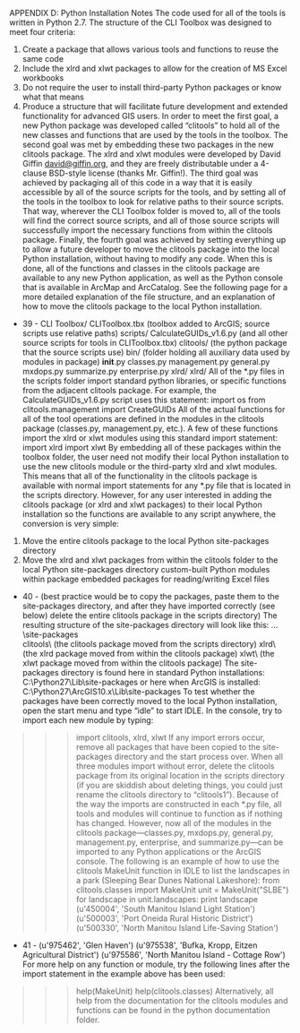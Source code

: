 APPENDIX D: Python Installation Notes
The code used for all of the tools is written in Python 2.7. The structure of the CLI Toolbox was designed to meet four criteria:
1. Create a package that allows various tools and functions to reuse the same code
2. Include the xlrd and xlwt packages to allow for the creation of MS Excel workbooks
3. Do not require the user to install third-party Python packages or know what that means
4. Produce a structure that will facilitate future development and extended functionality for advanced GIS users.
In order to meet the first goal, a new Python package was developed called “clitools” to hold all of the new classes and functions that are used by the tools in the toolbox. The second goal was met by embedding these two packages in the new clitools package. The xlrd and xlwt modules were developed by David Giffin <david@giffin.org>, and they are freely distributable under a 4-clause BSD-style license (thanks Mr. Giffin!). The third goal was achieved by packaging all of this code in a way that it is easily accessible by all of the source scripts for the tools, and by setting all of the tools in the toolbox to look for relative paths to their source scripts. That way, wherever the CLI Toolbox folder is moved to, all of the tools will find the correct source scripts, and all of those source scripts will successfully import the necessary functions from within the clitools package.
Finally, the fourth goal was achieved by setting everything up to allow a future developer to move the clitools package into the local Python installation, without having to modify any code. When this is done, all of the functions and classes in the clitools package are available to any new Python application, as well as the Python console that is available in ArcMap and ArcCatalog.
See the following page for a more detailed explanation of the file structure, and an explanation of how to move the clitools package to the local Python installation.
- 39 -
CLI Toolbox/
CLIToolbox.tbx (toolbox added to ArcGIS; source scripts use relative paths)
scripts/
CalculateGUIDs_v1.6.py (and all other source scripts for tools in CLIToolbox.tbx)
clitools/ (the python package that the source scripts use)
bin/ (folder holding all auxiliary data used by modules in package)
__init__.py
classes.py
management.py
general.py
mxdops.py
summarize.py
enterprise.py
xlrd/
xlrd/
All of the *.py files in the scripts folder import standard python libraries, or specific functions from the adjacent clitools package. For example, the CalculateGUIDs_v1.6.py script uses this statement:
import os
from clitools.management import CreateGUIDs
All of the actual functions for all of the tool operations are defined in the modules in the clitools package (classes.py, management.py, etc.). A few of these functions import the xlrd or xlwt modules using this standard import statement:
import xlrd
import xlwt
By embedding all of these packages within the toolbox folder, the user need not modify their local Python installation to use the new clitools module or the third-party xlrd and xlwt modules.
This means that all of the functionality in the clitools package is available with normal import statements for any *.py file that is located in the scripts directory. However, for any user interested in adding the clitools package (or xlrd and xlwt packages) to their local Python installation so the functions are available to any script anywhere, the conversion is very simple:
1. Move the entire clitools package to the local Python site-packages directory
2. Move the xlrd and xlwt packages from within the clitools folder to the local Python site-packages directory
custom-built Python modules within package
embedded packages for reading/writing Excel files
- 40 -
(best practice would be to copy the packages, paste them to the site-packages directory, and after they have imported correctly (see below) delete the entire clitools package in the scripts directory)
The resulting structure of the site-packages directory will look like this:
…\site-packages\
clitools\ (the clitools package moved from the scripts directory)
xlrd\ (the xlrd package moved from within the clitools package)
xlwt\ (the xlwt package moved from within the clitools package)
The site-packages directory is found here in standard Python installations:
C:\Python27\Lib\site-packages
or here when ArcGIS is installed:
C:\Python27\ArcGIS10.x\Lib\site-packages
To test whether the packages have been correctly moved to the local Python installation, open the start menu and type “idle” to start IDLE. In the console, try to import each new module by typing:
>>> import clitools, xlrd, xlwt
If any import errors occur, remove all packages that have been copied to the site-packages directory and the start process over. When all three modules import without error, delete the clitools package from its original location in the scripts directory (if you are skiddish about deleting things, you could just rename the clitools directory to “clitools1”). Because of the way the imports are constructed in each *.py file, all tools and modules will continue to function as if nothing has changed. However, now all of the modules in the clitools package—classes.py, mxdops.py, general.py, management.py, enterprise, and summarize.py—can be imported to any Python applications or the ArcGIS console.
The following is an example of how to use the clitools MakeUnit function in IDLE to list the landscapes in a park (Sleeping Bear Dunes National Lakeshore):
>>> from clitools.classes import MakeUnit
>>> unit = MakeUnit("SLBE")
>>> for landscape in unit.landscapes:
print landscape
(u'450004', 'South Manitou Island Light Station')
(u'500003', 'Port Oneida Rural Historic District')
(u'500330', 'North Manitou Island Life-Saving Station')
- 41 -
(u'975462', 'Glen Haven')
(u'975538', 'Bufka, Kropp, Eitzen Agricultural District')
(u'975586', 'North Manitou Island - Cottage Row')
For more help on any function or module, try the following lines after the import statement in the example above has been used:
>>> help(MakeUnit)
>>> help(clitools.classes)
Alternatively, all help from the documentation for the clitools modules and functions can be found in the python documentation folder.